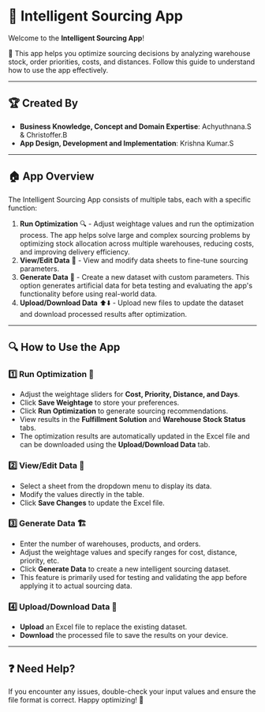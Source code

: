 # 📌 Intelligent Sourcing App

Welcome to the **Intelligent Sourcing App**! 

🚀 This app helps you optimize sourcing decisions by analyzing warehouse stock, order priorities, costs, and distances. Follow this guide to understand how to use the app effectively.

---
## 🏆 Created By
- **Business Knowledge, Concept and Domain Expertise**: Achyuthnana.S & Christoffer.B
- **App Design, Development and Implementation**: Krishna Kumar.S
---

## 🏠 App Overview
The Intelligent Sourcing App consists of multiple tabs, each with a specific function:

1. **Run Optimization** 🔍 - Adjust weightage values and run the optimization process. The app helps solve large and complex sourcing problems by optimizing stock allocation across multiple warehouses, reducing costs, and improving delivery efficiency.
2. **View/Edit Data** 📑 - View and modify data sheets to fine-tune sourcing parameters.
3. **Generate Data** 🎲 - Create a new dataset with custom parameters. This option generates artificial data for beta testing and evaluating the app's functionality before using real-world data.
4. **Upload/Download Data** ⬆️⬇️ - Upload new files to update the dataset and download processed results after optimization.

---

## 🔍 How to Use the App

### 1️⃣ Run Optimization 🚀
- Adjust the weightage sliders for **Cost, Priority, Distance, and Days**.
- Click **Save Weightage** to store your preferences.
- Click **Run Optimization** to generate sourcing recommendations.
- View results in the **Fulfillment Solution** and **Warehouse Stock Status** tabs.
- The optimization results are automatically updated in the Excel file and can be downloaded using the **Upload/Download Data** tab.

### 2️⃣ View/Edit Data 📝
- Select a sheet from the dropdown menu to display its data.
- Modify the values directly in the table.
- Click **Save Changes** to update the Excel file.

### 3️⃣ Generate Data 🏗️
- Enter the number of warehouses, products, and orders.
- Adjust the weightage values and specify ranges for cost, distance, priority, etc.
- Click **Generate Data** to create a new intelligent sourcing dataset.
- This feature is primarily used for testing and validating the app before applying it to actual sourcing data.

### 4️⃣ Upload/Download Data 📂
- **Upload** an Excel file to replace the existing dataset.
- **Download** the processed file to save the results on your device.

---

## ❓ Need Help?
If you encounter any issues, double-check your input values and ensure the file format is correct. Happy optimizing! 🎯
